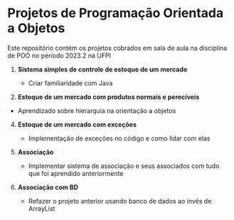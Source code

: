 # Projetos de Programação Orientada a Objetos

Este repositório contém os projetos cobrados em sala de aula na disciplina de POO no período 2023.2 na UFPI

1. **Sistema simples de controle de estoque de um mercado**
   - Criar familiaridade com Java
  
3. **Estoque de um mercado com produtos normais e perecíveis**
  - Aprendizado sobre hierarquia na orientação a objetos

4. **Estoque de um mercado com exceções**
    - Implementação de exceções no código e como lidar com elas
  
5. **Associação**
   - Implementar sistema de associação e seus associados com tudo que foi aprendido anteriormente
  
6. **Associação com BD**
   - Refazer o projeto anterior usando banco de dados ao invés de ArrayList
